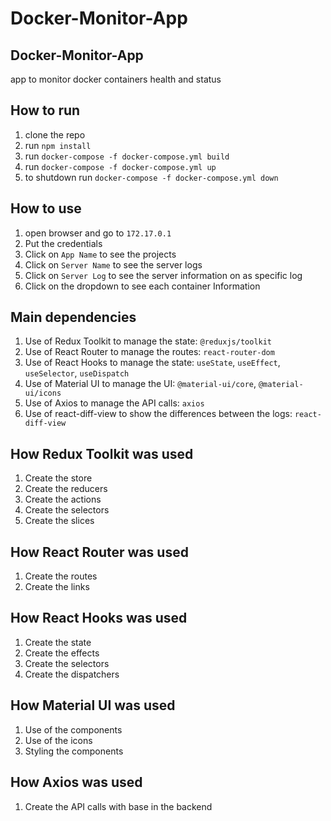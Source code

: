 # Docker-Monitor-App

## Docker-Monitor-App

app to monitor docker containers health and status

## How to run

1. clone the repo
2. run `npm install`
3. run `docker-compose -f docker-compose.yml build`
4. run `docker-compose -f docker-compose.yml up `
5. to shutdown run `docker-compose -f docker-compose.yml down `

## How to use

1. open browser and go to `172.17.0.1`
2. Put the credentials
3. Click on `App Name` to see the projects
4. Click on `Server Name` to see the server logs
5. Click on `Server Log` to see the server information on as specific log
6. Click on the dropdown to see each container Information

## Main dependencies

1. Use of Redux Toolkit to manage the state: `@reduxjs/toolkit`
2. Use of React Router to manage the routes: `react-router-dom`
3. Use of React Hooks to manage the state: `useState`, `useEffect`, `useSelector`, `useDispatch`
4. Use of Material UI to manage the UI: `@material-ui/core`, `@material-ui/icons`
5. Use of Axios to manage the API calls: `axios`
6. Use of react-diff-view to show the differences between the logs: `react-diff-view`

## How Redux Toolkit was used

1. Create the store
2. Create the reducers
3. Create the actions
4. Create the selectors
5. Create the slices

## How React Router was used

1. Create the routes
2. Create the links

## How React Hooks was used

1. Create the state
2. Create the effects
3. Create the selectors
4. Create the dispatchers

## How Material UI was used

1. Use of the components
2. Use of the icons
3. Styling the components

## How Axios was used

1. Create the API calls with base in the backend
